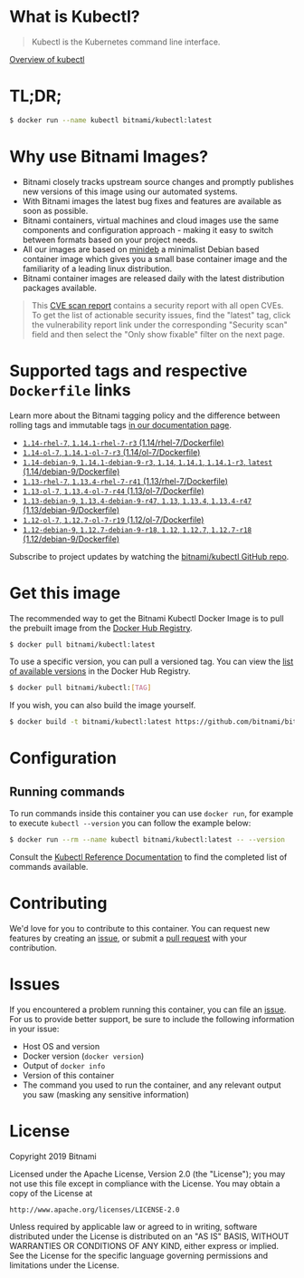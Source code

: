 
# What is Kubectl?

> Kubectl is the Kubernetes command line interface.

[Overview of kubectl](https://kubernetes.io/docs/reference/kubectl/overview/)

# TL;DR;

```bash
$ docker run --name kubectl bitnami/kubectl:latest
```

# Why use Bitnami Images?

* Bitnami closely tracks upstream source changes and promptly publishes new versions of this image using our automated systems.
* With Bitnami images the latest bug fixes and features are available as soon as possible.
* Bitnami containers, virtual machines and cloud images use the same components and configuration approach - making it easy to switch between formats based on your project needs.
* All our images are based on [minideb](https://github.com/bitnami/minideb) a minimalist Debian based container image which gives you a small base container image and the familiarity of a leading linux distribution.
* Bitnami container images are released daily with the latest distribution packages available.


> This [CVE scan report](https://quay.io/repository/bitnami/kubectl?tab=tags) contains a security report with all open CVEs. To get the list of actionable security issues, find the "latest" tag, click the vulnerability report link under the corresponding "Security scan" field and then select the "Only show fixable" filter on the next page.

# Supported tags and respective `Dockerfile` links

Learn more about the Bitnami tagging policy and the difference between rolling tags and immutable tags [in our documentation page](https://docs.bitnami.com/containers/how-to/understand-rolling-tags-containers/).


* [`1.14-rhel-7`, `1.14.1-rhel-7-r3` (1.14/rhel-7/Dockerfile)](https://github.com/bitnami/bitnami-docker-kubectl/blob/1.14.1-rhel-7-r3/1.14/rhel-7/Dockerfile)
* [`1.14-ol-7`, `1.14.1-ol-7-r3` (1.14/ol-7/Dockerfile)](https://github.com/bitnami/bitnami-docker-kubectl/blob/1.14.1-ol-7-r3/1.14/ol-7/Dockerfile)
* [`1.14-debian-9`, `1.14.1-debian-9-r3`, `1.14`, `1.14.1`, `1.14.1-r3`, `latest` (1.14/debian-9/Dockerfile)](https://github.com/bitnami/bitnami-docker-kubectl/blob/1.14.1-debian-9-r3/1.14/debian-9/Dockerfile)
* [`1.13-rhel-7`, `1.13.4-rhel-7-r41` (1.13/rhel-7/Dockerfile)](https://github.com/bitnami/bitnami-docker-kubectl/blob/1.13.4-rhel-7-r41/1.13/rhel-7/Dockerfile)
* [`1.13-ol-7`, `1.13.4-ol-7-r44` (1.13/ol-7/Dockerfile)](https://github.com/bitnami/bitnami-docker-kubectl/blob/1.13.4-ol-7-r44/1.13/ol-7/Dockerfile)
* [`1.13-debian-9`, `1.13.4-debian-9-r47`, `1.13`, `1.13.4`, `1.13.4-r47` (1.13/debian-9/Dockerfile)](https://github.com/bitnami/bitnami-docker-kubectl/blob/1.13.4-debian-9-r47/1.13/debian-9/Dockerfile)
* [`1.12-ol-7`, `1.12.7-ol-7-r19` (1.12/ol-7/Dockerfile)](https://github.com/bitnami/bitnami-docker-kubectl/blob/1.12.7-ol-7-r19/1.12/ol-7/Dockerfile)
* [`1.12-debian-9`, `1.12.7-debian-9-r18`, `1.12`, `1.12.7`, `1.12.7-r18` (1.12/debian-9/Dockerfile)](https://github.com/bitnami/bitnami-docker-kubectl/blob/1.12.7-debian-9-r18/1.12/debian-9/Dockerfile)

Subscribe to project updates by watching the [bitnami/kubectl GitHub repo](https://github.com/bitnami/bitnami-docker-kubectl).

# Get this image

The recommended way to get the Bitnami Kubectl Docker Image is to pull the prebuilt image from the [Docker Hub Registry](https://hub.docker.com/r/bitnami/kubectl).

```bash
$ docker pull bitnami/kubectl:latest
```

To use a specific version, you can pull a versioned tag. You can view the [list of available versions](https://hub.docker.com/r/bitnami/kubectl/tags/) in the Docker Hub Registry.

```bash
$ docker pull bitnami/kubectl:[TAG]
```

If you wish, you can also build the image yourself.

```bash
$ docker build -t bitnami/kubectl:latest https://github.com/bitnami/bitnami-docker-kubectl.git
```

# Configuration

## Running commands

To run commands inside this container you can use `docker run`, for example to execute `kubectl --version` you can follow the example below:

```bash
$ docker run --rm --name kubectl bitnami/kubectl:latest -- --version
```

Consult the [Kubectl Reference Documentation](https://kubernetes.io/docs/reference/generated/kubectl/kubectl-commands) to find the completed list of commands available.

# Contributing

We'd love for you to contribute to this container. You can request new features by creating an [issue](https://github.com/bitnami/bitnami-docker-kubectl/issues), or submit a [pull request](https://github.com/bitnami/bitnami-docker-kubectl/pulls) with your contribution.

# Issues

If you encountered a problem running this container, you can file an [issue](https://github.com/bitnami/bitnami-docker-kubectl/issues). For us to provide better support, be sure to include the following information in your issue:

- Host OS and version
- Docker version (`docker version`)
- Output of `docker info`
- Version of this container
- The command you used to run the container, and any relevant output you saw (masking any sensitive information)

# License

Copyright 2019 Bitnami

Licensed under the Apache License, Version 2.0 (the "License");
you may not use this file except in compliance with the License.
You may obtain a copy of the License at

    http://www.apache.org/licenses/LICENSE-2.0

Unless required by applicable law or agreed to in writing, software
distributed under the License is distributed on an "AS IS" BASIS,
WITHOUT WARRANTIES OR CONDITIONS OF ANY KIND, either express or implied.
See the License for the specific language governing permissions and
limitations under the License.
